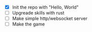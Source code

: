 - [x] Init the repo with "Hello, World"
- [ ] Upgreade skills with rust
- [ ] Make simple http/websocket server
- [ ] Make the game
